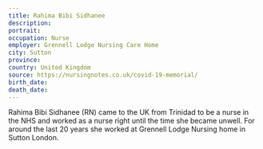 ```yaml
---
title: Rahima Bibi Sidhanee
description: 
portrait: 
occupation: Nurse
employer: Grennell Lodge Nursing Care Home
city: Sutton
province: 
country: United Kingdom
source: https://nursingnotes.co.uk/covid-19-memorial/
birth_date: 
death_date: 
---
```


Rahima Bibi Sidhanee (RN) came to the UK from Trinidad to be a nurse in the NHS and worked as a nurse right until the time she became unwell. For around the last 20 years she worked at Grennell Lodge Nursing home in Sutton London.